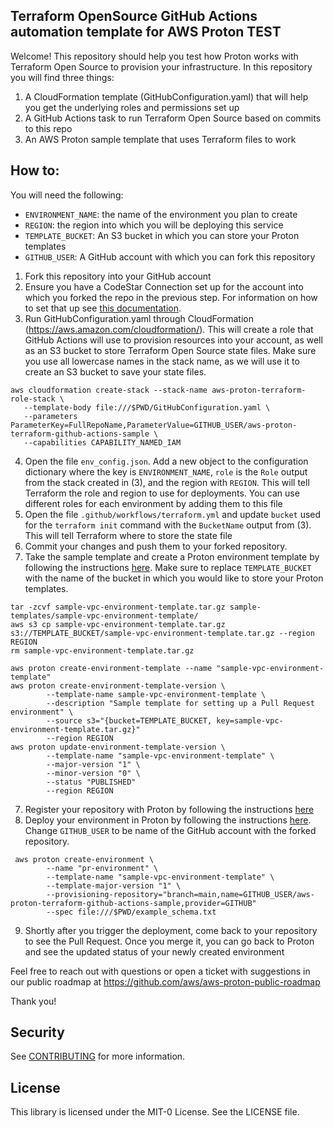 ## Terraform OpenSource GitHub Actions automation template for AWS Proton TEST

Welcome! This repository should help you test how Proton works with Terraform Open Source to provision your infrastructure. In this repository you will find three things:

1. A CloudFormation template (GitHubConfiguration.yaml) that will help you get the underlying roles and permissions set up
2. A GitHub Actions task to run Terraform Open Source based on commits to this repo
3. An AWS Proton sample template that uses Terraform files to work

## How to:

You will need the following:
- `ENVIRONMENT_NAME`: the name of the environment you plan to create
- `REGION`: the region into which you will be deploying this service
- `TEMPLATE_BUCKET`: An S3 bucket in which you can store your Proton templates
- `GITHUB_USER`: A GitHub account with which you can fork this repository

1. Fork this repository into your GitHub account
1. Ensure you have a CodeStar Connection set up for the account into which you
   forked the repo in the previous step. For information on how to set that up see [this documentation](https://docs.aws.amazon.com/dtconsole/latest/userguide/connections-create.html).
3. Run GitHubConfiguration.yaml through CloudFormation (https://aws.amazon.com/cloudformation/). This will create a role that GitHub Actions will use to provision resources into your account, as well as an S3 bucket to store Terraform Open Source state files. Make sure you use all lowercase names in the stack name, as we will use it to create an S3 bucket to save your state files.
```
aws cloudformation create-stack --stack-name aws-proton-terraform-role-stack \
   --template-body file:///$PWD/GitHubConfiguration.yaml \
   --parameters ParameterKey=FullRepoName,ParameterValue=GITHUB_USER/aws-proton-terraform-github-actions-sample \
   --capabilities CAPABILITY_NAMED_IAM
```
4. Open the file `env_config.json`. Add a new object to the configuration dictionary where the key is `ENVIRONMENT_NAME`, `role` is the `Role` output from the stack created in (3), and the region with `REGION`. This will tell Terraform the role and region to use for deployments. You can use different roles for each environment by adding them to this file
5. Open the file `.github/workflows/terraform.yml` and update `bucket` used for the `terraform init` command with the `BucketName` output from (3). This will tell Terraform where to store the state file
6. Commit your changes and push them to your forked repository.
7. Take the sample template and create a Proton environment template by following the instructions [here](https://docs.aws.amazon.com/proton/latest/adminguide/template-create.html). Make sure to replace `TEMPLATE_BUCKET` with the name of the bucket in which you would like to store your Proton templates.
```
tar -zcvf sample-vpc-environment-template.tar.gz sample-templates/sample-vpc-environment-template/
aws s3 cp sample-vpc-environment-template.tar.gz s3://TEMPLATE_BUCKET/sample-vpc-environment-template.tar.gz --region REGION
rm sample-vpc-environment-template.tar.gz

aws proton create-environment-template --name "sample-vpc-environment-template"
aws proton create-environment-template-version \
        --template-name sample-vpc-environment-template \
        --description "Sample template for setting up a Pull Request environment" \
        --source s3="{bucket=TEMPLATE_BUCKET, key=sample-vpc-environment-template.tar.gz}"
        --region REGION
aws proton update-environment-template-version \
        --template-name "sample-vpc-environment-template" \
        --major-version "1" \
        --minor-version "0" \
        --status "PUBLISHED"
        --region REGION
```
7. Register your repository with Proton by following the instructions [here](https://docs.aws.amazon.com/proton/latest/adminguide/ag-create-repo.html) 
8. Deploy your environment in Proton by following the instructions [here](https://docs.aws.amazon.com/proton/latest/adminguide/ag-create-env.html#ag-create-env-pull-request). Change `GITHUB_USER` to be name of the GitHub account with the forked repository.
```
 aws proton create-environment \
        --name "pr-environment" \
        --template-name "sample-vpc-environment-template" \
        --template-major-version "1" \
        --provisioning-repository="branch=main,name=GITHUB_USER/aws-proton-terraform-github-actions-sample,provider=GITHUB"
        --spec file:///$PWD/example_schema.txt
```
9. Shortly after you trigger the deployment, come back to your repository to see the Pull Request. Once you merge it, you can go back to Proton and see the updated status of your newly created environment

Feel free to reach out with questions or open a ticket with suggestions in our public roadmap at https://github.com/aws/aws-proton-public-roadmap

Thank you!


## Security

See [CONTRIBUTING](CONTRIBUTING.md#security-issue-notifications) for more information.

## License

This library is licensed under the MIT-0 License. See the LICENSE file.

